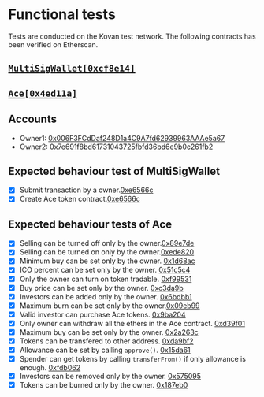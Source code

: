 # Functional tests 
Tests are conducted on the Kovan test network. The following contracts has been verified on Etherscan. 
  
## [`MultiSigWallet[0xcf8e14]`](https://kovan.etherscan.io/address/0xcf8e140c636983b734ff8eca20f2ddac8a6e2928#code)
## [`Ace[0x4ed11a]`](https://kovan.etherscan.io/address/0x4ed11a3ebd78ee62d613f5cac04ce2a6b254f32f#code) 
 
  
## Accounts 
  
* Owner1: [0x006F3FCdDaf248D1a4C9A7fd62939963AAAe5a67](https://kovan.etherscan.io/address/0x006F3FCdDaf248D1a4C9A7fd62939963AAAe5a67)
* Owner2: [0x7e691f8bd61731043725fbfd36bd6e9b0c261fb2](https://kovan.etherscan.io/address/0x7e691f8bd61731043725fbfd36bd6e9b0c261fb2) 
  
## Expected behaviour test of MultiSigWallet 
- [x] Submit transaction by a owner.[0xe6566c](https://kovan.etherscan.io/tx/0xe6566ccb438b9e7338f5b865c3c1bc72ac9184c77ce02a6e15236a32e8819bfe)
- [x] Create Ace token contract.[0xe6566c](https://kovan.etherscan.io/tx/0xe6566ccb438b9e7338f5b865c3c1bc72ac9184c77ce02a6e15236a32e8819bfe#internal) 

## Expected behaviour tests of Ace 
- [x] Selling can be turned off only by the owner.[0x89e7de](https://kovan.etherscan.io/tx/0x89e7de04a10b6ee531f11e0dd1d4c7aac2a728d451f3e5d17d1fd1ccf3b6f6d2)
- [x] Selling can be turned on only by the owner.[0xede820](https://kovan.etherscan.io/tx/0xede8201f1502dc4bd857fd059d07226a7bd5b3a8d392c2f2a5162cf53dc910e4)
- [x] Minimum buy can be set only by the owner. [0x1d68ac](https://kovan.etherscan.io/tx/0x1d68ac85612ee1d058c70710bdbca64c06326133fbf0faafb1b8380a6d90e202)
- [x] ICO percent can be set only by the owner. [0x51c5c4](https://kovan.etherscan.io/tx/0x51c5c48c9f74fd8d1c362053d9e4f07f2f14b3806df4fc8db4ce2be9c48099c6)
- [x] Only the owner can turn on token tradable. [0xf99531](https://kovan.etherscan.io/tx/0xf995311192ea60f361365eab16053eb0b5083c5b37568ce8edf1ba78028d22e1)
- [x] Buy price can be set only by the owner. [0xc3da9b](https://kovan.etherscan.io/tx/0xc3da9b08df1043a855e25cec7636b32915fd08401297118f95c4f8c9d4c9baab)
- [x] Investors can be added only by the owner. [0x6bdbb1](https://kovan.etherscan.io/tx/0x6bdbb1756eb38f0ee12b20b51aee64403feddbe007c2f783cf887144b794a247)
- [x] Maximum burn can be set only by the owner.[0x09eb99](https://kovan.etherscan.io/tx/0x09eb9966c4688f9834a39ff5abe48d4c00143df50d6c8db40221bb9264bbc4c4)
- [x] Valid investor can purchase Ace tokens. [0x9ba204](https://kovan.etherscan.io/tx/0x9ba204f3e0877bd53831c16b4fb590c3503e46dcbbaf86bf781257dee5318545)
- [x] Only owner can withdraw all the ethers in the Ace contract. [0xd39f01](https://kovan.etherscan.io/tx/0xd39f01cc2fdc5b0bc9d7e75c3a04fdda28009079975bea976067d473a3e67b93)
- [x] Maximum buy can be set only by the owner. [0x2a263c](https://kovan.etherscan.io/tx/0x2a263cbbe8b442098893fc77200dab39e52085645d1a05421844b3181f0ecc9c)
- [x] Tokens can be transfered to other address. [0xda9bf2](https://kovan.etherscan.io/tx/0xda9bf2dba37f6a204d1523e8637b00d03d0595657e4dac3a068afd1c7887ac74)
- [x] Allowance can be set by calling `approve()`. [0x15da61](https://kovan.etherscan.io/tx/0x15da61a2d40640ff13ab9e854e1c08dc268b8731e46a1f8021f0062f310b4902) 
- [x] Spender can get tokens by calling `transferFrom()` if only allowance is enough. [0xfdb062](https://kovan.etherscan.io/tx/0xfdb062cf1d750c3363db1cbc9c0291fa1c0e43197387756df0c7dcb33ef9602d)
- [x] Investors can be removed only by the owner. [0x575095](https://kovan.etherscan.io/tx/0x575095877699a732ee40bb692f4e4b1ac052d88338f6bc53f39f90a0218b3e4c)
- [x] Tokens can be burned only by the owner. [0x187eb0](https://kovan.etherscan.io/tx/0x187eb0da91a822b391ff5974bb7cd517c89517d1ce0b1e360ad1cc572f2c778b)
